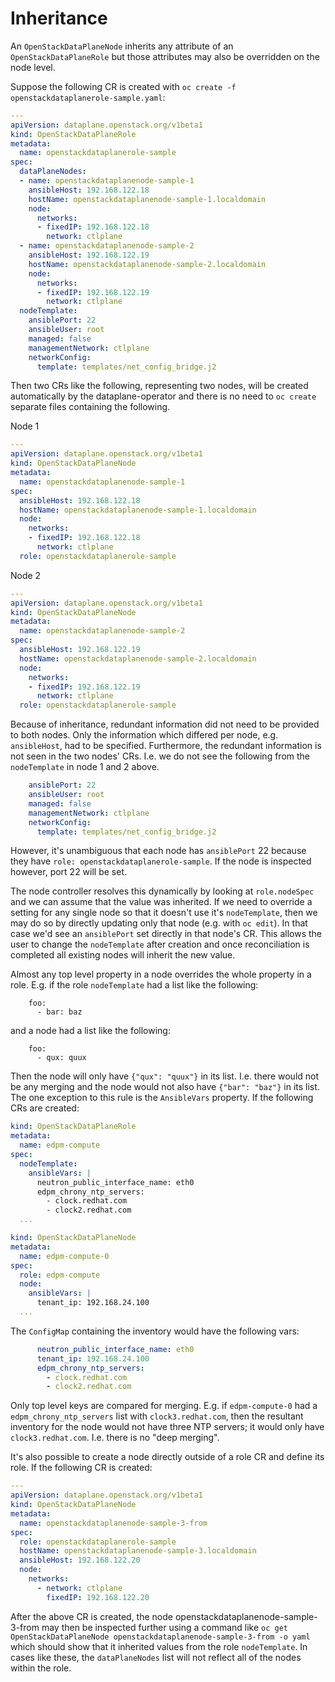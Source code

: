 # Inheritance

An `OpenStackDataPlaneNode` inherits any attribute of an
`OpenStackDataPlaneRole` but those attributes may also be overridden
on the node level.

Suppose the following CR is created with `oc create -f
openstackdataplanerole-sample.yaml`:

```yaml
---
apiVersion: dataplane.openstack.org/v1beta1
kind: OpenStackDataPlaneRole
metadata:
  name: openstackdataplanerole-sample
spec:
  dataPlaneNodes:
  - name: openstackdataplanenode-sample-1
    ansibleHost: 192.168.122.18
    hostName: openstackdataplanenode-sample-1.localdomain
    node:
      networks:
      - fixedIP: 192.168.122.18
        network: ctlplane
  - name: openstackdataplanenode-sample-2
    ansibleHost: 192.168.122.19
    hostName: openstackdataplanenode-sample-2.localdomain
    node:
      networks:
      - fixedIP: 192.168.122.19
        network: ctlplane
  nodeTemplate:
    ansiblePort: 22
    ansibleUser: root
    managed: false
    managementNetwork: ctlplane
    networkConfig:
      template: templates/net_config_bridge.j2
```

Then two CRs like the following, representing two nodes, will be
created automatically by the dataplane-operator and there is no
need to `oc create` separate files containing the following.

Node 1

```yaml
---
apiVersion: dataplane.openstack.org/v1beta1
kind: OpenStackDataPlaneNode
metadata:
  name: openstackdataplanenode-sample-1
spec:
  ansibleHost: 192.168.122.18
  hostName: openstackdataplanenode-sample-1.localdomain
  node:
    networks:
    - fixedIP: 192.168.122.18
      network: ctlplane
  role: openstackdataplanerole-sample
```

Node 2

```yaml
---
apiVersion: dataplane.openstack.org/v1beta1
kind: OpenStackDataPlaneNode
metadata:
  name: openstackdataplanenode-sample-2
spec:
  ansibleHost: 192.168.122.19
  hostName: openstackdataplanenode-sample-2.localdomain
  node:
    networks:
    - fixedIP: 192.168.122.19
      network: ctlplane
  role: openstackdataplanerole-sample
```

Because of inheritance, redundant information did not need to be
provided to both nodes. Only the information which differed per node,
e.g. `ansibleHost`, had to be specified. Furthermore, the redundant
information is not seen in the two nodes' CRs. I.e. we do not see the
following from the `nodeTemplate` in node 1 and 2 above.

```yaml
    ansiblePort: 22
    ansibleUser: root
    managed: false
    managementNetwork: ctlplane
    networkConfig:
      template: templates/net_config_bridge.j2
```

However, it's unambiguous that each node has `ansiblePort` 22
because they have `role: openstackdataplanerole-sample`. If the
node is inspected however, port 22 will be set.

The node controller resolves this dynamically by looking at
`role.nodeSpec` and we can assume that the value was inherited.
If we need to override a setting for any single node so that it
doesn't use it's `nodeTemplate`, then we may do so by directly
updating only that node (e.g. with `oc edit`). In that case we'd see
an `ansiblePort` set directly in that node's CR. This allows the user
to change the `nodeTemplate` after creation and once reconciliation is
completed all existing nodes will inherit the new value.

Almost any top level property in a node overrides the whole property
in a role. E.g. if the role `nodeTemplate` had a list like the
following:

```
    foo:
      - bar: baz
```

and a node had a list like the following:

```
    foo:
      - qux: quux
```

Then the node will only have `{"qux": "quux"}` in its list. I.e. there
would not be any merging and the node would not also have `{"bar":
"baz"}` in its list. The one exception to this rule is the
`AnsibleVars` property. If the following CRs are created:

```yaml
kind: OpenStackDataPlaneRole
metadata:
  name: edpm-compute
spec:
  nodeTemplate:
    ansibleVars: |
      neutron_public_interface_name: eth0
      edpm_chrony_ntp_servers:
        - clock.redhat.com
        - clock2.redhat.com
  ...
```

```yaml
kind: OpenStackDataPlaneNode
metadata:
  name: edpm-compute-0
spec:
  role: edpm-compute
  node:
    ansibleVars: |
      tenant_ip: 192.168.24.100
  ...
```

The `ConfigMap` containing the inventory would have the following
vars:

```yaml
      neutron_public_interface_name: eth0
      tenant_ip: 192.168.24.100
      edpm_chrony_ntp_servers:
        - clock.redhat.com
        - clock2.redhat.com
```

Only top level keys are compared for merging. E.g. if `edpm-compute-0`
had a `edpm_chrony_ntp_servers` list with `clock3.redhat.com`, then
the resultant inventory for the node would not have three NTP servers;
it would only have `clock3.redhat.com`. I.e. there is no "deep
merging".

It's also possible to create a node directly outside of a role CR
and define its role. If the following CR is created:

```yaml
---
apiVersion: dataplane.openstack.org/v1beta1
kind: OpenStackDataPlaneNode
metadata:
  name: openstackdataplanenode-sample-3-from
spec:
  role: openstackdataplanerole-sample
  hostName: openstackdataplanenode-sample-3.localdomain
  ansibleHost: 192.168.122.20
  node:
    networks:
      - network: ctlplane
        fixedIP: 192.168.122.20
```

After the above CR is created, the node
openstackdataplanenode-sample-3-from may then be inspected further
using a command like
`oc get OpenStackDataPlaneNode openstackdataplanenode-sample-3-from -o
yaml` which should show that it inherited values from the role
`nodeTemplate`. In cases like these, the `dataPlaneNodes` list will
not reflect all of the nodes within the role.
